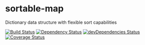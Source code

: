 # sortable-map
Dictionary data structure with flexible sort capabilities

[![Build Status](https://travis-ci.org/mikechabot/sortable-map.svg?branch=master)](https://travis-ci.org/mikechabot/sortable-map)
[![Dependency Status](https://david-dm.org/mikechabot/sortable-map.svg)](https://david-dm.org/mikechabot/sortable-map)
[![devDependencies Status](https://david-dm.org/mikechabot/sortable-map/dev-status.svg)](https://david-dm.org/mikechabot/sortable-map?type=dev)
[![Coverage Status](https://coveralls.io/repos/github/mikechabot/sortable-map/badge.svg?branch=master)](https://coveralls.io/github/mikechabot/sortable-map?branch=master)

